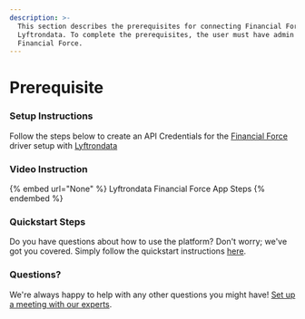 ```yaml
---
description: >-
  This section describes the prerequisites for connecting Financial Force to
  Lyftrondata. To complete the prerequisites, the user must have admin access to
  Financial Force.
---
```


# Prerequisite

<mark style="color:blue;"></mark>

### Setup Instructions

Follow the steps below to create an API Credentials for the [Financial Force](None) driver setup with [Lyftrondata](https://www.lyftrondata.com)

### Video Instruction

{% embed url="None" %}
Lyftrondata Financial Force App Steps
{% endembed %}

### Quickstart Steps

Do you have questions about how to use the platform? Don't worry; we've got you covered. Simply follow the quickstart instructions [here](README.md).

### Questions? <a href="#questions" id="questions"></a>

We're always happy to help with any other questions you might have! [Set up a meeting with our experts](https://www.lyftrondata.com/book-a-meeting/).

